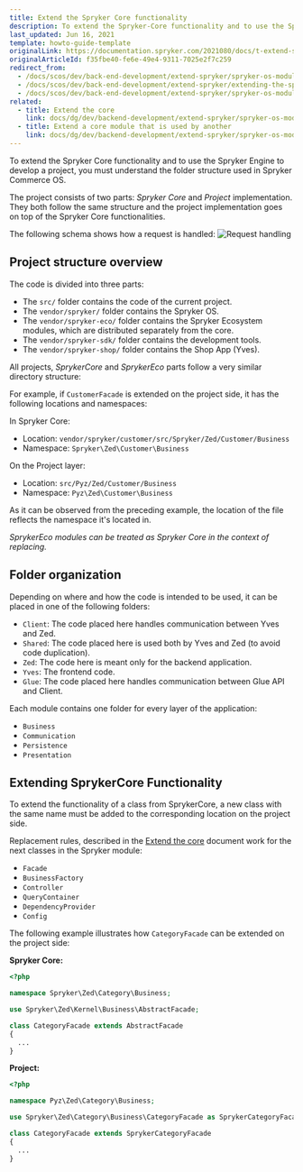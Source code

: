 ```yaml
---
title: Extend the Spryker Core functionality
description: To extend the Spryker-Core functionality and to use the Spryker Engine to develop a project, it's important to understand the folder structure used in Spryker Commerce OS.
last_updated: Jun 16, 2021
template: howto-guide-template
originalLink: https://documentation.spryker.com/2021080/docs/t-extend-spryker
originalArticleId: f35fbe40-fe6e-49e4-9311-7025e2f7c259
redirect_from:
  - /docs/scos/dev/back-end-development/extend-spryker/spryker-os-module-customisation/extend-the-spryker-core-functionality.html
  - /docs/scos/dev/back-end-development/extend-spryker/extending-the-spryker-core-functionality.html
  - /docs/scos/dev/back-end-development/extend-spryker/spryker-os-module-customisation/extending-the-spryker-core-functionality.html
related:
  - title: Extend the core
    link: docs/dg/dev/backend-development/extend-spryker/spryker-os-module-customisation/extend-the-core.html
  - title: Extend a core module that is used by another
    link: docs/dg/dev/backend-development/extend-spryker/spryker-os-module-customisation/extend-a-core-module-that-is-used-by-another-module.html
---
```


To extend the Spryker Core functionality and to use the Spryker Engine to develop a project, you must understand the folder structure used in Spryker Commerce OS.

The project consists of two parts: *Spryker Core* and *Project* implementation. They both follow the same structure and the project implementation goes on top of the Spryker Core functionalities.

The following schema shows how a request is handled:
![Request handling](https://spryker.s3.eu-central-1.amazonaws.com/docs/Tutorials/Advanced/Tutorial+Extending+Spryker/request_handling.png)

## Project structure overview

The code is divided into three parts:
* The `src/` folder contains the code of the current project.
* The `vendor/spryker/` folder contains the Spryker OS.
* The `vendor/spryker-eco/` folder contains the Spryker Ecosystem modules, which are distributed separately from the core.
* The `vendor/spryker-sdk/` folder contains the development tools.
* The `vendor/spryker-shop/` folder contains the Shop App (Yves).

All projects, *SprykerCore* and *SprykerEco* parts follow a very similar directory structure:

For example, if `CustomerFacade` is extended on the project side, it has the following locations and namespaces:

In Spryker Core:

* Location: `vendor/spryker/customer/src/Spryker/Zed/Customer/Business`
* Namespace: `Spryker\Zed\Customer\Business`

On the Project layer:

* Location: `src/Pyz/Zed/Customer/Business`
* Namespace: `Pyz\Zed\Customer\Business`

As it can be observed from the preceding example, the location of the file reflects the namespace it's located in.

*SprykerEco modules can be treated as Spryker Core in the context of replacing.*

## Folder organization

Depending on where and how the code is intended to be used, it can be placed in one of the following folders:

* `Client`: The code placed here handles communication between Yves and Zed.
* `Shared`: The code placed here is used both by Yves and Zed (to avoid code duplication).
* `Zed`: The code here is meant only for the backend application.
* `Yves`: The frontend code.
* `Glue`: The code placed here handles communication between Glue API and Client.

Each module contains one folder for every layer of the application:
* `Business`
* `Communication`
* `Persistence`
* `Presentation`

## Extending SprykerCore Functionality

To extend the functionality of a class from SprykerCore, a new class with the same name must be added to the corresponding location on the project side.

Replacement rules, described in the [Extend the core](/docs/dg/dev/backend-development/extend-spryker/spryker-os-module-customisation/extend-the-core.html) document work for the next classes in the Spryker module:

* `Facade`
* `BusinessFactory`
* `Controller`
* `QueryContainer`
* `DependencyProvider`
* `Config`

The following example illustrates how `CategoryFacade` can be extended on the project side:

**Spryker Core:**

```php
<?php

namespace Spryker\Zed\Category\Business;

use Spryker\Zed\Kernel\Business\AbstractFacade;

class CategoryFacade extends AbstractFacade
{
  ...
}
```

**Project:**

```php
<?php

namespace Pyz\Zed\Category\Business;

use Spryker\Zed\Category\Business\CategoryFacade as SprykerCategoryFacade;

class CategoryFacade extends SprykerCategoryFacade
{
  ...
}
```
